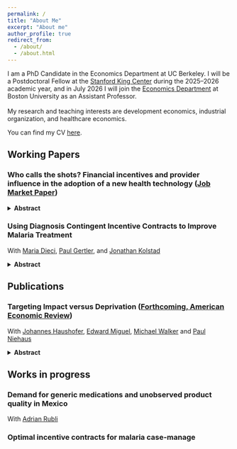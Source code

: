 ```yaml
---
permalink: /
title: "About Me"
excerpt: "About me"
author_profile: true
redirect_from: 
  - /about/
  - /about.html
---
```


I am a PhD Candidate in the Economics Department at UC Berkeley. I will be a Postdoctoral Fellow at the [Stanford King Center](https://kingcenter.stanford.edu/) during the 2025–2026 academic year, and in July 2026 I will join the [Economics Department](https://www.bu.edu/econ/) at Boston University as an Assistant Professor.
<br clear="right"/>
<br> My research and teaching interests are development economics, industrial organization, and healthcare economics. 

You can find my CV [here](https://www.carlosparamo.org/files/CV_Carlos_Paramo_2024_11_06.pdf).


## Working Papers 

### Who calls the shots? Financial incentives and provider influence in the adoption of a new health technology ([Job Market Paper](https://www.dropbox.com/scl/fo/jcqkmiv257wh6r3xjai8g/AHjbglr6ZG9fpeTdnvhhYwI?rlkey=qo6ptijlxi13mqaj003hihcb7&st=5ywzzvwc&dl=0))
<details>
<summary> <b> Abstract </b> </summary>
The choice to adopt an effective healthcare product is often a joint decision between the patient and their medical professional. Many governments and payers use patient subsidies and provider incentives to increase the adoption of new health technologies. Using data from a randomized field experiment in Kenya, I estimate a structural model of patient demand and provider advice for a new contraceptive method. I then use the model to study the welfare effects to the patient from the introduction of demand and supply side incentives to adopt the new technology. This approach allows the study of channels that promote diffusion, including the roles of provider advice, financial incentives and altruism, as well as patient preferences. Taken together, the results suggest that changes in provider advice due to their altruism and financial incentives are key to increasing adoption of the new technology and making incentive programs effective, regardless of whether the incentive targets the patient or the provider. In fact, changes in provider advice account for 79% of the welfare benefits of a policy that reduces the price to the patient. To be effective, incentive policies need to account for the central role that the provider takes in medical decision-making.
</details>

### Using Diagnosis Contingent Incentive Contracts to Improve Malaria Treatment
With [Maria Dieci](https://mariadieci.com/), [Paul Gertler](https://www.paulgertler.com/), and [Jonathan Kolstad](https://www.jkolstad.org/)
<details>
<summary> <b>Abstract</b> </summary>
We examine whether a diagnosis contingent incentive contract structure improves the treatment of malaria, and whether it's best to target those incentives to patients or providers. The contract provides incentives to use rapid tests (RDTs) to diagnose patient malaria status combined with incentives to treat with antimalarial drugs (ACTs) if the patient tests positive but not if test negative. Using data from a cluster randomized field experiment with 140 pharmacies in malaria endemic regions of Kenya, we find that both patient subsidies and provider incentives significantly increased RDT testing uptake.  Absent incentives, 87% of suspected malaria patients purchase ACTs, of which as many as 90% are doing so unnecessarily because they do not have malaria. Across all arms, the incentives lead to an increase RDT test use by 25 pp and a 14 pp decline in the purchase of ACTs. The effects are stronger for patient incentives than for provider incentives. Patient incentives are translated into lower prices whereas provider incentives work through information and advice. Using a model of patient choice, we estimate that diagnosis-contingent contracts increase social welfare substantially relative to program costs, with a rate of return of at least 50% across all contract types being tested. The primary gain in welfare comes from a reduction in the use of ACTs from patients who test negative and therefore do not need treatment.
</details>

## Publications

### Targeting Impact versus Deprivation ([Forthcoming, American Economic Review](https://econweb.ucsd.edu/~pniehaus/papers/targeting_impact_deprivation.pdf))
With [Johannes Haushofer](https://haushofer.ne.su.se/), [Edward Miguel](https://econ.berkeley.edu/profile/edward-miguel), [Michael Walker](https://www.michaelwwalker.me/) and [Paul Niehaus](https://econweb.ucsd.edu/~pniehaus/)  
<details>
<summary> <b>Abstract</b> </summary>
A large literature has examined how best to target anti-poverty programs to those most deprived in some sense (e.g., consumption). We examine the potential tradeoff between this objective and targeting those most impacted by such programs. We work in the context of an NGO cash transfer program in Kenya, employing recent advances in machine learning methods and dynamic outcome data to learn proxy means tests that jointly target both objectives. Targeting solely on the basis of deprivation is not attractive in this setting under standard social welfare criteria unless the planner’s preferences are extremely redistributive.
</details>

## Works in progress

### Demand for generic medications and unobserved product quality in Mexico
With [Adrian Rubli](https://www.adrianrubli.com/)

### Optimal incentive contracts for malaria case-manage

<!-- ## Other projects

### Increasing access to contraceptive choice through targeted incentives
With [Maria Dieci](https://mariadieci.com/) and [Paul Gertler](https://www.paulgertler.com/)  

We investigate how targeted subsidies for long-acting injectable contraception and provider incentives impact initial uptake, sustained adoption, pricing and stocking decisions for contraceptive products in local markets, sales, and user health outcomes. Following prior work on the effectiveness of subsidies to promote the adoption of new technologies and experience goods, we aim to test if subsidies lead to sustained adoption of injectable contraception as well as to study possible mechanisms for continued usage (or lack of) such as learning, price anchoring, and information effects. We propose a market-level cluster randomized controlled trial in 140 pharmacies in Kenya to answer these questions. Patient subsidies and pharmacist incentives will be cross-randomized and compared against the status quo to evaluate their effectiveness in promoting sustained adoption. 

AEA RCT Registry [9020](https://www.socialscienceregistry.org/trials/9020) -->
